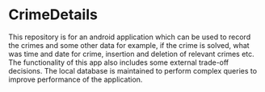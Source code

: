 # CrimeDetails
This repository is for an android application which can be used to record the crimes and some other data for example, if the crime is solved, what was time and date for crime, insertion and deletion of relevant crimes etc. The functionality of this app also includes some external trade-off decisions. The local database is maintained to perform complex queries to improve performance of the application.
